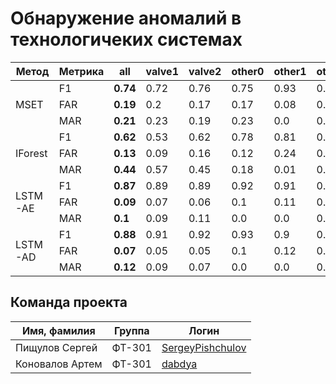 # Обнаружение аномалий в технологичеких системах

<table>
	<thead>
    <tr>
      <th>Метод</th>
      <th>Метрика</th>
      <th>all</th><th>valve1</th>
      <th>valve2</th>
      <th>other0</th>
      <th>other1</th>
      <th>other2</th>
      <th>other3</th>
      <th>other4</th>
      <th>other5</th>
      <th>other6</th>
      <th>other7</th>
      <th>other8</th>
      <th>other9</th>
      <th>other10</th>
      <th>other11</th>
      <th>other12</th>
      <th>other13</th>
    </tr>
	</thead>
    <tbody>
      <tr>
        <td rowspan="3">MSET</td>
        <td>F1</td>
        <td><b>0.74</b></td><td>0.72</td><td>0.76</td>
        <td>0.75</td><td>0.93</td><td>0.79</td>
        <td>0.7</td><td>0.55</td><td>0.8</td>
        <td>0.77</td><td>0.89</td><td>0.77</td>
        <td>0.91</td><td>0.44</td><td>0.93</td>
        <td>0.67</td><td>0.62</td>
      </tr>
      <tr>
        <td>FAR</td>
        <td><b>0.19</b></td><td>0.2</td><td>0.17</td>
        <td>0.17</td><td>0.08</td><td>0.16</td>
        <td>0.22</td><td>0.3</td><td>0.16</td>
        <td>0.2</td><td>0.12</td><td>0.14</td>
        <td>0.1</td><td>0.36</td><td>0.08</td>
        <td>0.23</td><td>0.24</td>
      </tr>
      <tr>
        <td>MAR</td>
        <td><b>0.21</b></td><td>0.23</td><td>0.19</td>
        <td>0.23</td><td>0.0</td><td>0.16</td>
        <td>0.18</td><td>0.34</td><td>0.15</td>
        <td>0.0</td><td>0.0</td><td>0.27</td>
        <td>0.0</td><td>0.51</td><td>0.0</td>
        <td>0.29</td><td>0.44</td>
      </tr>
      <! ########################## ––>
      <tr>
        <td rowspan="3">IForest</td>
        <td>F1</td>
        <td><b>0.62</b></td><td>0.53</td><td>0.62</td>
        <td>0.78</td><td>0.81</td><td>0.52</td>
        <td>0.71</td><td>0.08</td><td>0.48</td>
        <td>0.8</td><td>0.82</td><td>0.8</td>
        <td>0.88</td><td>0.57</td><td>0.82</td>
        <td>0.53</td><td>0.71</td>
      </tr>
      <tr>
        <td>FAR</td>
        <td><b>0.13</b></td><td>0.09</td><td>0.16</td>
        <td>0.12</td><td>0.24</td><td>0.23</td>
        <td>0.2</td><td>0.05</td><td>0.1</td>
        <td>0.05</td><td>0.19</td><td>0.23</td>
        <td>0.09</td><td>0.05</td><td>0.19</td>
        <td>0.24</td><td>0.69</td>
      </tr>
      <tr>
        <td>MAR</td>
        <td><b>0.44</b></td><td>0.57</td><td>0.45</td>
        <td>0.18</td><td>0.01</td><td>0.5</td>
        <td>0.18</td><td>0.95</td><td>0.62</td>
        <td>0.23</td><td>0.03</td><td>0.13</td>
        <td>0.07</td><td>0.56</td><td>0.06</td>
        <td>0.48</td><td>0.05</td>
      </tr>
      <! ########################## ––>
      <tr>
        <td rowspan="3">LSTM-AE</td>
        <td>F1</td>
        <td><b>0.87</b></td><td>0.89</td><td>0.89</td>
        <td>0.92</td><td>0.91</td><td>0.91</td>
        <td>0.9</td><td>0.69</td><td>0.91</td>
        <td>0.29</td><td>0.9</td><td>0.94</td>
        <td>0.67</td><td>0.72</td><td>0.91</td>
        <td>0.9</td><td>0.79</td>
      </tr>
      <tr>
        <td>FAR</td>
        <td><b>0.09</b></td><td>0.07</td><td>0.06</td>
        <td>0.1</td><td>0.11</td><td>0.11</td>
        <td>0.09</td><td>0.05</td><td>0.1</td>
        <td>0.08</td><td>0.11</td><td>0.1</td>
        <td>0.11</td><td>0.06</td><td>0.11</td>
        <td>0.12</td><td>0.52</td>
      </tr>
      <tr>
        <td>MAR</td>
        <td><b>0.1</b></td><td>0.09</td><td>0.11</td>
        <td>0.0</td><td>0.0</td><td>0.0</td>
        <td>0.0</td><td>0.41</td><td>0.0</td>
        <td>0.79</td><td>0.0</td><td>0.0</td>
        <td>0.38</td><td>0.37</td><td>0.0</td>
        <td>0.0</td><td>0.0</td>
      </tr>
      <! ########################## ––>
      <tr>
        <td rowspan="3">LSTM-AD</td>
        <td>F1</td>
        <td><b>0.88</b></td><td>0.91</td><td>0.92</td>
        <td>0.93</td><td>0.9</td><td>0.91</td>
        <td>0.88</td><td>0.73</td><td>0.91</td>
        <td>0.27</td><td>0.86</td><td>0.98</td>
        <td>0.7</td><td>0.74</td><td>0.91</td>
        <td>0.49</td><td>0.79</td>
      </tr>
      <tr>
        <td>FAR</td>
        <td><b>0.07</b></td><td>0.05</td><td>0.05</td>
        <td>0.1</td><td>0.12</td><td>0.11</td>
        <td>0.12</td><td>0.01</td><td>0.04</td>
        <td>0.12</td><td>0.08</td><td>0.04</td>
        <td>0.07</td><td>0.0</td><td>0.11</td>
        <td>0.09</td><td>0.52</td>
      </tr>
      <tr>
        <td>MAR</td>
        <td><b>0.12</b></td><td>0.09</td><td>0.07</td>
        <td>0.0</td><td>0.0</td><td>0.0</td>
        <td>0.0</td><td>0.41</td><td>0.11</td>
        <td>0.79</td><td>0.12</td><td>0.0</td>
        <td>0.38</td><td>0.42</td><td>0.0</td>
        <td>0.62</td><td>0.0</td>
      </tr>
  </tbody>
</table>

## Команда проекта

Имя, фамилия  | Группа | Логин
--- | --- | --- |
Пищулов Сергей | ФТ-301 | <a href=https://github.com/SergeyPishchulov>SergeyPishchulov</a>
Коновалов Артем | ФТ-301 | <a href=https://github.com/dabdya>dabdya</a>

